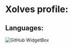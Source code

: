 # Xolves profile:

## Languages:
![GitHub WidgetBox](https://github-widgetbox.vercel.app/api/skills?languages=js,html,css,python,skriptlang)
